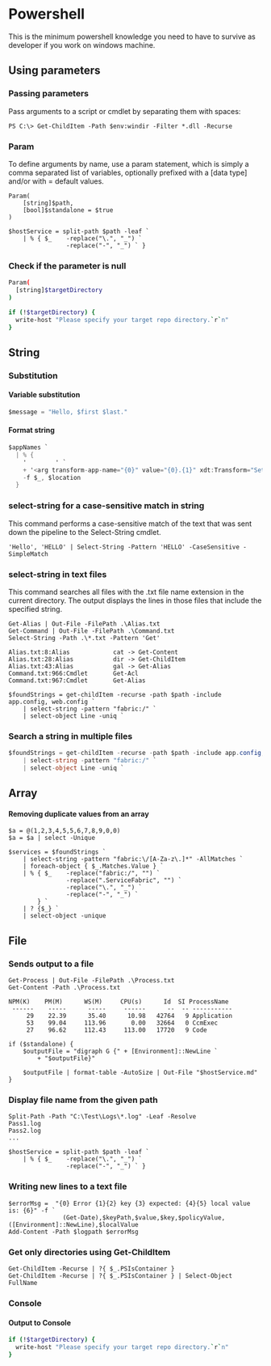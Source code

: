 # Powershell

This is the minimum powershell knowledge you need to have to survive as developer if you work on windows machine.

## Using parameters

### Passing parameters

Pass arguments to a script or cmdlet by separating them with spaces:

```text
PS C:\> Get-ChildItem -Path $env:windir -Filter *.dll -Recurse
```

### Param

To define arguments by name, use a param statement, which is simply a comma separated list of variables, optionally prefixed with a \[data type\] and/or with = default values.

```text
Param(
    [string]$path, 
    [bool]$standalone = $true
)

$hostService = split-path $path -leaf `
    | % { $_    -replace("\.", "_") `
                -replace("-", "_") ` }
```

### Check if the parameter is null

```bash
Param(
  [string]$targetDirectory
)

if (!$targetDirectory) {
  write-host "Please specify your target repo directory.`r`n"
}
```

## String

### Substitution

#### Variable substitution

```c
$message = "Hello, $first $last."
```

#### Format string

```csharp
$appNames `
  | % { 
    '        ' `
    + '<arg transform-app-name="{0}" value="{0}.{1}" xdt:Transform="SetAttributes" xdt:Locator="Match(transform-app-name)" />' `
    -f $_, $location
  }
```

### 

### select-string for a case-sensitive match in string

This command performs a case-sensitive match of the text that was sent down the pipeline to the Select-String cmdlet.

```text
'Hello', 'HELLO' | Select-String -Pattern 'HELLO' -CaseSensitive -SimpleMatch
```

### select-string in text files

This command searches all files with the .txt file name extension in the current directory. The output displays the lines in those files that include the specified string.

```text
Get-Alias | Out-File -FilePath .\Alias.txt
Get-Command | Out-File -FilePath .\Command.txt
Select-String -Path .\*.txt -Pattern 'Get'

Alias.txt:8:Alias            cat -> Get-Content
Alias.txt:28:Alias           dir -> Get-ChildItem
Alias.txt:43:Alias           gal -> Get-Alias
Command.txt:966:Cmdlet       Get-Acl
Command.txt:967:Cmdlet       Get-Alias
```

```text
$foundStrings = get-childItem -recurse -path $path -include app.config, web.config `
    | select-string -pattern "fabric:/" `
    | select-object Line -uniq `
```

### Search a string in multiple files

```csharp
$foundStrings = get-childItem -recurse -path $path -include app.config, web.config `
    | select-string -pattern "fabric:/" `
    | select-object Line -uniq `
```

## Array

#### Removing duplicate values from an array

```text
$a = @(1,2,3,4,5,5,6,7,8,9,0,0)
$a = $a | select -Unique
```

```text
$services = $foundStrings `
    | select-string -pattern "fabric:\/[A-Za-z\.]*" -AllMatches `
    | foreach-object { $_.Matches.Value } `
    | % { $_    -replace("fabric:/", "") `
                -replace(".ServiceFabric", "") `
                -replace("\.", "_") `
                -replace("-", "_") `
        } `
    | ? {$_} `
    | select-object -unique

```

## File

### Sends output to a file

```text
Get-Process | Out-File -FilePath .\Process.txt
Get-Content -Path .\Process.txt

NPM(K)    PM(M)      WS(M)     CPU(s)      Id  SI ProcessName
 ------    -----      -----     ------      --  -- -----------
     29    22.39      35.40      10.98   42764   9 Application
     53    99.04     113.96       0.00   32664   0 CcmExec
     27    96.62     112.43     113.00   17720   9 Code
```

```text
if ($standalone) {
    $outputFile = "digraph G {" + [Environment]::NewLine `
        + "$outputFile}"

    $outputFile | format-table -AutoSize | Out-File "$hostService.md"
}
```

### Display file name from the given path

```text
Split-Path -Path "C:\Test\Logs\*.log" -Leaf -Resolve
Pass1.log
Pass2.log
...
```

```text
$hostService = split-path $path -leaf `
    | % { $_    -replace("\.", "_") `
                -replace("-", "_") ` }

```

### Writing new lines to a text file

```text
$errorMsg =  "{0} Error {1}{2} key {3} expected: {4}{5} local value is: {6}" -f `
               (Get-Date),$keyPath,$value,$key,$policyValue,([Environment]::NewLine),$localValue
Add-Content -Path $logpath $errorMsg
```

### Get only directories using Get-ChildItem

```text
Get-ChildItem -Recurse | ?{ $_.PSIsContainer }
Get-ChildItem -Recurse | ?{ $_.PSIsContainer } | Select-Object FullName
```

### Console

#### Output to Console

```bash
if (!$targetDirectory) {
  write-host "Please specify your target repo directory.`r`n"
}
```



